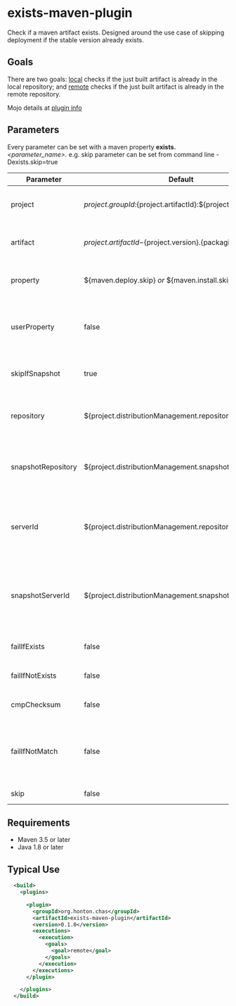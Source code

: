 # exists-maven-plugin

Check if a maven artifact exists. Designed around the use case of skipping deployment if the stable version already exists.

## Goals
There are two goals: [local](https://chonton.github.io/exists-maven-plugin/0.1.0/local-mojo.html) checks
if the just built artifact is already in the local repository;
and [remote](https://chonton.github.io/exists-maven-plugin/0.1.0/remote-mojo.html) checks
if the just built artifact is already in the remote repository.

Mojo details at [plugin info](https://chonton.github.io/exists-maven-plugin/0.1.0/plugin-info.html)

## Parameters
Every parameter can be set with a maven property **exists.**_<parameter_name\>_.  e.g. skip parameter can 
be set from command line -Dexists.skip=true

| Parameter | Default | Description |
|-----------|---------|-------------|
|project    |${project.groupId}:${project.artifactId}:${project.version}| The project within the repository to query|
|artifact   |${project.artifactId}-${project.version}.{packaging}|The artifact within the project to query|
|property   |${maven.deploy.skip} _or_ ${maven.install.skip}|The property to receive the result of the query|
|userProperty|false|If the property should be set as a user property, to be available in child projects|
|skipIfSnapshot|true|Skip the query if the project ends with -SNAPSHOT|
|repository |${project.distributionManagement.repository.url}| For remote goal, the repository to query for artifacts|
|snapshotRepository|${project.distributionManagement.snapshotRepository.url}| For remote goal, the repository to query for snapshot artifacts|
|serverId|${project.distributionManagement.repository.id}|For remote goal, the server ID to use for authentication and proxy settings|
|snapshotServerId|${project.distributionManagement.snapshotRepository.id}|For remote goal, the server ID to use for snapshot authentication and proxy settings|
|failIfExists|false|Fail the build if the artifact already exists|
|failIfNotExists|false|Fail the build if the artifact does not exist|
|cmpChecksum|false|Compare checksums of artifacts|
|failIfNotMatch|false|Fail the build if the artifact exists and cmpChecksum is set and checksums do not match|
|skip|false|Skip executing the plugin|

## Requirements
- Maven 3.5 or later
- Java 1.8 or later

## Typical Use

```xml
  <build>
    <plugins>

      <plugin>
        <groupId>org.honton.chas</groupId>
        <artifactId>exists-maven-plugin</artifactId>
        <version>0.1.0</version>
        <executions>
          <execution>
            <goals>
              <goal>remote</goal>
            </goals>
          </execution>
        </executions>
      </plugin>

    </plugins>
  </build>
```
